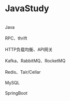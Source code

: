 # JavaStudy
<br>Java</br>
<br>RPC、thrift</br>
<br>HTTP负载均衡、API网关</br>
<br>Kafka、RabbitMQ、RocketMQ</br>
<br>Redis、Tair/Cellar</br>
<br>MySQL</br>
<br>SpringBoot</br>
